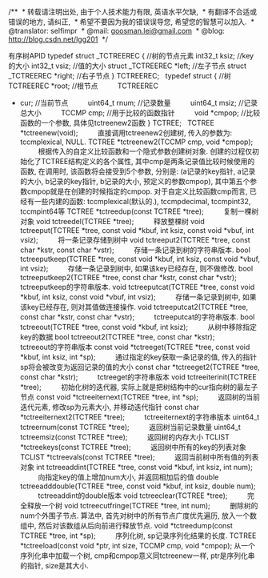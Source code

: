 /**
 * 转载请注明出处, 由于个人技术能力有限, 英语水平欠缺,
 * 有翻译不合适或错误的地方, 请纠正,
 * 希望不要因为我的错误误导您, 希望您的智慧可以加入.
 * @translator: selfimpr
 * @mail: goosman.lei@gmail.com
 * @blog: http://blog.csdn.net/lgg201
 */
 
 

有序树APID
typedef struct _TCTREEREC { //树的节点元素
int32_t ksiz; //key的大小
int32_t vsiz; //值的大小
struct
_TCTREEREC *left; //左子节点
struct
_TCTREEREC *right; //右子节点
} TCTREEREC;
 
typedef struct { //树
         TCTREEREC
*root; //根节点
         TCTREEREC
* cur; //当前节点
         uint64_t
rnum; //记录数量
         uint64_t
msiz; //记录总大小
         TCCMP
cmp; //用于比较的函数指针
         void
*cmpop; //比较函数的一个参数, 具体见tctreenew2函数
} TCTREE;
 
TCTREE *tctreenew(void);
         直接调用tctreenew2创建树, 传入的参数为: tccmplexical, NULL.
TCTREE *tctreenew2(TCCMP cmp, void *cmpop);
         根据传入的自定义比较函数和一个隐式参数创建树对象. 创建的过程仅初始化了TCTREE结构定义的各个属性, 其中cmp是两条记录值比较时候使用的函数, 在调用时, 该函数将会接受到5个参数, 分别是: (a记录的key指针, a记录的大小, b记录的key指针, b记录的大小, 预定义的参数cmpop), 其中第五个参数cmpop就是在创建的时候指定的cmpop. 对于自定义比较函数cmp而言, 已经有一些内建的函数: tccmplexical(默认的.),
tccmpdecimal, tccmpint32, tccmpint64等
TCTREE *tctreedup(const TCTREE *tree);
         复制一棵树对象
void tctreedel(TCTREE *tree);
         释放整棵树
void tctreeput(TCTREE *tree, const void
*kbuf, int ksiz, const void *vbuf, int vsiz);
         将一条记录存储到树中
void tctreeput2(TCTREE *tree, const char
*kstr, const char *vstr);
         存储一条记录到树的字符串版本.
bool tctreeputkeep(TCTREE *tree, const void
*kbuf, int ksiz, const void *vbuf, int vsiz);
         存储一条记录到树中, 如果该key已经存在, 则不做修改.
bool tctreeputkeep2(TCTREE *tree, const
char *kstr, const char *vstr);
         tctreeputkeep的字符串版本.
void tctreeputcat(TCTREE *tree, const void
*kbuf, int ksiz, const void *vbuf, int vsiz);
         存储一条记录到树中, 如果该key已经存在, 则对其值做连接操作.
void tctreeputcat2(TCTREE *tree, const char
*kstr, const char *vstr);
         tctreeputcat的字符串版本.
bool tctreeout(TCTREE *tree, const void
*kbuf, int ksiz);
         从树中移除指定key的数据
bool tctreeout2(TCTREE *tree, const char
*kstr);
         tctreeout的字符串版本
const void *tctreeget(TCTREE *tree, const
void *kbuf, int ksiz, int *sp);
         通过指定的key获取一条记录的值, 传入的指针sp将会被改变为返回记录的值的大小
const char *tctreeget2(TCTREE *tree, const
char *kstr);
         tctreeget的字符串版本
void tctreeiterinit(TCTREE *tree);
         初始化树的迭代器, 实际上就是把树结构中的cur指向树的最左子节点
const void *tctreeiternext(TCTREE *tree,
int *sp);
         返回树的当前迭代元素, 修改sp为元素大小, 并移动迭代指针
const char *tctreeiternext2(TCTREE *tree);
         tctreeiternext的字符串版本
uint64_t tctreernum(const TCTREE *tree);
         返回树当前记录数量
uint64_t tctreemsiz(const TCTREE *tree);
         返回树的内存大小
TCLIST *tctreekeys(const TCTREE *tree);
         返回树中所有的key的列表对象
TCLIST *tctreevals(const TCTREE *tree);
         返回当前树中所有值的列表对象
int tctreeaddint(TCTREE *tree, const void
*kbuf, int ksiz, int num);
         向指定key的值上增加num大小, 并返回相加后的值
double tctreeadddouble(TCTREE *tree, const
void *kbuf, int ksiz, double num);
         tctreeaddint的double版本
void tctreeclear(TCTREE *tree);
         完全释放一个树
void tctreecutfringe(TCTREE *tree, int
num);
         删除树的num个外围子节点. 算法中, 首先对树中的所有节点广度优先遍历, 放入一个数组中, 然后对该数组从后向前进行释放节点.
void *tctreedump(const TCTREE *tree, int
*sp);
         序列化树, sp记录序列化结果的长度.
TCTREE *tctreeload(const void *ptr, int
size, TCCMP cmp, void *cmpop);
从一个序列化串中加载一个树, cmp和cmpop意义同tctreenew一样, ptr是序列化串的指针, size是其大小.
 
